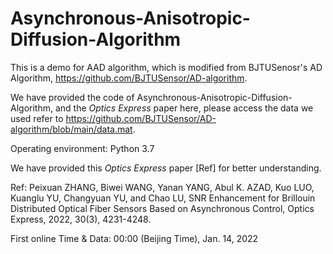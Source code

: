 # Asynchronous-Anisotropic-Diffusion-Algorithm

This is a demo for AAD algorithm, which is modified from BJTUSenosr's AD Algorithm, https://github.com/BJTUSensor/AD-algorithm.

We have provided the code of Asynchronous-Anisotropic-Diffusion-Algorithm, and the _Optics Express_ paper here, please access the data we used refer to https://github.com/BJTUSensor/AD-algorithm/blob/main/data.mat.

Operating environment: Python 3.7

We have provided this _Optics Express_ paper [Ref] for better understanding. 

Ref: Peixuan ZHANG, Biwei WANG, Yanan YANG, Abul K. AZAD, Kuo LUO, Kuanglu YU, Changyuan YU, and Chao LU, SNR Enhancement for Brillouin Distributed Optical Fiber Sensors Based on Asynchronous Control, Optics Express, 2022, 30(3), 4231-4248.

First online Time & Data: 00:00 (Beijing Time), Jan. 14, 2022
